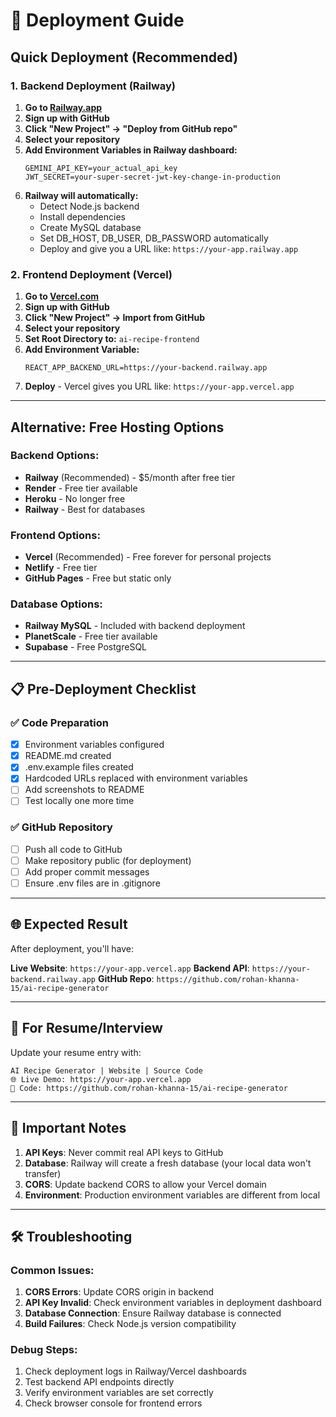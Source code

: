 # 🚀 Deployment Guide

## Quick Deployment (Recommended)

### 1. Backend Deployment (Railway)

1. **Go to [Railway.app](https://railway.app/)**
2. **Sign up with GitHub**
3. **Click "New Project" → "Deploy from GitHub repo"**
4. **Select your repository**
5. **Add Environment Variables in Railway dashboard:**
   ```
   GEMINI_API_KEY=your_actual_api_key
   JWT_SECRET=your-super-secret-jwt-key-change-in-production
   ```
6. **Railway will automatically:**
   - Detect Node.js backend
   - Install dependencies
   - Create MySQL database
   - Set DB_HOST, DB_USER, DB_PASSWORD automatically
   - Deploy and give you a URL like: `https://your-app.railway.app`

### 2. Frontend Deployment (Vercel)

1. **Go to [Vercel.com](https://vercel.com/)**
2. **Sign up with GitHub**
3. **Click "New Project" → Import from GitHub**
4. **Select your repository**
5. **Set Root Directory to:** `ai-recipe-frontend`
6. **Add Environment Variable:**
   ```
   REACT_APP_BACKEND_URL=https://your-backend.railway.app
   ```
7. **Deploy** - Vercel gives you URL like: `https://your-app.vercel.app`

---

## Alternative: Free Hosting Options

### Backend Options:
- **Railway** (Recommended) - $5/month after free tier
- **Render** - Free tier available
- **Heroku** - No longer free
- **Railway** - Best for databases

### Frontend Options:
- **Vercel** (Recommended) - Free forever for personal projects
- **Netlify** - Free tier
- **GitHub Pages** - Free but static only

### Database Options:
- **Railway MySQL** - Included with backend deployment
- **PlanetScale** - Free tier available
- **Supabase** - Free PostgreSQL

---

## 📋 Pre-Deployment Checklist

### ✅ Code Preparation
- [x] Environment variables configured
- [x] README.md created
- [x] .env.example files created
- [x] Hardcoded URLs replaced with environment variables
- [ ] Add screenshots to README
- [ ] Test locally one more time

### ✅ GitHub Repository
- [ ] Push all code to GitHub
- [ ] Make repository public (for deployment)
- [ ] Add proper commit messages
- [ ] Ensure .env files are in .gitignore

---

## 🌐 Expected Result

After deployment, you'll have:

**Live Website**: `https://your-app.vercel.app`
**Backend API**: `https://your-backend.railway.app`
**GitHub Repo**: `https://github.com/rohan-khanna-15/ai-recipe-generator`

---

## 📝 For Resume/Interview

Update your resume entry with:
```
AI Recipe Generator | Website | Source Code
🌐 Live Demo: https://your-app.vercel.app
📝 Code: https://github.com/rohan-khanna-15/ai-recipe-generator
```

---

## 🚨 Important Notes

1. **API Keys**: Never commit real API keys to GitHub
2. **Database**: Railway will create a fresh database (your local data won't transfer)
3. **CORS**: Update backend CORS to allow your Vercel domain
4. **Environment**: Production environment variables are different from local

---

## 🛠️ Troubleshooting

### Common Issues:
1. **CORS Errors**: Update CORS origin in backend
2. **API Key Invalid**: Check environment variables in deployment dashboard
3. **Database Connection**: Ensure Railway database is connected
4. **Build Failures**: Check Node.js version compatibility

### Debug Steps:
1. Check deployment logs in Railway/Vercel dashboards
2. Test backend API endpoints directly
3. Verify environment variables are set correctly
4. Check browser console for frontend errors
